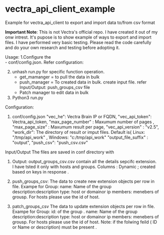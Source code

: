# vectra_api_client_example
Example for vectra_api_client to export and import data to/from csv format

**Important Note**: 
  This is not Vectra's official repo. I have created it out of my onw intrest. It's  pupose is to show example of ways to export and import files. I have performed very basic testing. Please read the code carefully and do your own research and testing before adopting it. 

Usage:
  1.Configure the  
    - conf/config.json. Refer configuration:
  
  2. unhash run.py  for specific function operation.
     - get_mamanger =  to pull the data in bulk
     - push_manager = To created data in bulk. create input file. refer Input/Output: push_groups_csv file
     - Patch manager to edit data in bulk  
  3. Python3 run.py

Configuration:
  1. conf/config.json
    "vec_he": Vectra Brain IP or FQDN,
    "vec_api_token": Vectra_api_token,
    "max_page_number" : Maxumum number of pages ,
    "max_page_size" : Maxumum result per page,
    "vec_api_version" :  "v2.5",
    "work_dir": The directory of result or imput files. Default is{ Linux: "/tmp/api_work" , Windows: "c:/tmp/api_work" 
    "output_file_suffix" : "output",
    "push_csv": "push_csv.csv"

Input/Output
  The files are saved in conf directory with 
  1. Output: output_groups_csv.csv contain all the details sepcifc extension. I have tsted it only with hosts and groups.
     Columns : Dynamic ; created based on keys in response .  
  2. push_groups_csv: The data to create new extension objects per row in file.
     Exampe for Group:
     name: Name of the group
     description:description
     type: host or domainor ip
     members: menebers of grousp. For hosts please use the id of host.
       
  3. patch_groups_csv The data to update extension objects per row in file.
     Exampe for Group: 
     id: of the group . 
     name: Name of the group
     description:description
     type: host or domainor ip
     members: menebers of grousp. For hosts please use the id of host.
     Note: if the folwing feild ( ID or Name or description) must be present .
